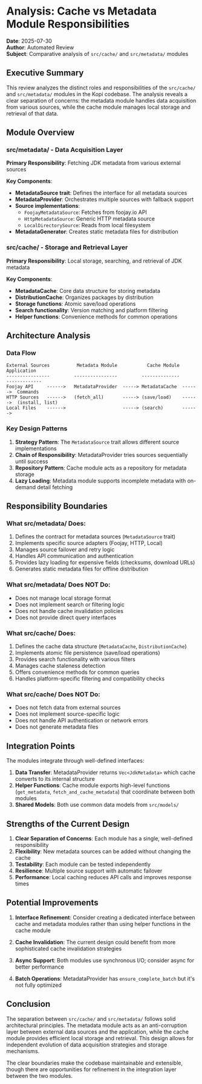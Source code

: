 # Analysis: Cache vs Metadata Module Responsibilities

**Date**: 2025-07-30  
**Author**: Automated Review  
**Subject**: Comparative analysis of `src/cache/` and `src/metadata/` modules

## Executive Summary

This review analyzes the distinct roles and responsibilities of the `src/cache/` and `src/metadata/` modules in the Kopi codebase. The analysis reveals a clear separation of concerns: the metadata module handles data acquisition from various sources, while the cache module manages local storage and retrieval of that data.

## Module Overview

### src/metadata/ - Data Acquisition Layer

**Primary Responsibility**: Fetching JDK metadata from various external sources

**Key Components**:
- **MetadataSource trait**: Defines the interface for all metadata sources
- **MetadataProvider**: Orchestrates multiple sources with fallback support
- **Source implementations**:
  - `FoojayMetadataSource`: Fetches from foojay.io API
  - `HttpMetadataSource`: Generic HTTP metadata source
  - `LocalDirectorySource`: Reads from local filesystem
- **MetadataGenerator**: Creates static metadata files for distribution

### src/cache/ - Storage and Retrieval Layer

**Primary Responsibility**: Local storage, searching, and retrieval of JDK metadata

**Key Components**:
- **MetadataCache**: Core data structure for storing metadata
- **DistributionCache**: Organizes packages by distribution
- **Storage functions**: Atomic save/load operations
- **Search functionality**: Version matching and platform filtering
- **Helper functions**: Convenience methods for common operations

## Architecture Analysis

### Data Flow

```
External Sources          Metadata Module           Cache Module            Application
----------------         ----------------         --------------          -------------
Foojay API     ------>   MetadataProvider  -----> MetadataCache  ------>  Commands
HTTP Sources   ------>   (fetch_all)       -----> (save/load)    ------>  (install, list)
Local Files    ------>                     -----> (search)       ------>
```

### Key Design Patterns

1. **Strategy Pattern**: The `MetadataSource` trait allows different source implementations
2. **Chain of Responsibility**: MetadataProvider tries sources sequentially until success
3. **Repository Pattern**: Cache module acts as a repository for metadata storage
4. **Lazy Loading**: Metadata module supports incomplete metadata with on-demand detail fetching

## Responsibility Boundaries

### What src/metadata/ Does:
1. Defines the contract for metadata sources (`MetadataSource` trait)
2. Implements specific source adapters (Foojay, HTTP, Local)
3. Manages source failover and retry logic
4. Handles API communication and authentication
5. Provides lazy loading for expensive fields (checksums, download URLs)
6. Generates static metadata files for offline distribution

### What src/metadata/ Does NOT Do:
- Does not manage local storage format
- Does not implement search or filtering logic
- Does not handle cache invalidation policies
- Does not provide direct query interfaces

### What src/cache/ Does:
1. Defines the cache data structure (`MetadataCache`, `DistributionCache`)
2. Implements atomic file persistence (save/load operations)
3. Provides search functionality with various filters
4. Manages cache staleness detection
5. Offers convenience methods for common queries
6. Handles platform-specific filtering and compatibility checks

### What src/cache/ Does NOT Do:
- Does not fetch data from external sources
- Does not implement source-specific logic
- Does not handle API authentication or network errors
- Does not generate metadata files

## Integration Points

The modules integrate through well-defined interfaces:

1. **Data Transfer**: MetadataProvider returns `Vec<JdkMetadata>` which cache converts to its internal structure
2. **Helper Functions**: Cache module exports high-level functions (`get_metadata`, `fetch_and_cache_metadata`) that coordinate between both modules
3. **Shared Models**: Both use common data models from `src/models/`

## Strengths of the Current Design

1. **Clear Separation of Concerns**: Each module has a single, well-defined responsibility
2. **Flexibility**: New metadata sources can be added without changing the cache
3. **Testability**: Each module can be tested independently
4. **Resilience**: Multiple source support with automatic failover
5. **Performance**: Local caching reduces API calls and improves response times

## Potential Improvements

1. **Interface Refinement**: Consider creating a dedicated interface between cache and metadata modules rather than using helper functions in the cache module

2. **Cache Invalidation**: The current design could benefit from more sophisticated cache invalidation strategies

3. **Async Support**: Both modules use synchronous I/O; consider async for better performance

4. **Batch Operations**: MetadataProvider has `ensure_complete_batch` but it's not fully optimized

## Conclusion

The separation between `src/cache/` and `src/metadata/` follows solid architectural principles. The metadata module acts as an anti-corruption layer between external data sources and the application, while the cache module provides efficient local storage and retrieval. This design allows for independent evolution of data acquisition strategies and storage mechanisms.

The clear boundaries make the codebase maintainable and extensible, though there are opportunities for refinement in the integration layer between the two modules.